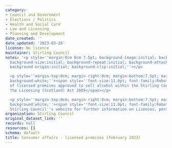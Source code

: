 ```yaml
---
category:
- Council and Government
- Elections / Politics
- Health and Social Care
- Law and Licensing
- Planning and Development
date_created: ''
date_updated: '2023-03-28'
license: No licence
maintainer: Stirling Council
notes: '<p style=''margin:0cm 0cm 7.5pt; background-image:initial; background-position:initial;
  background-size:initial; background-repeat:initial; background-attachment:initial;
  background-origin:initial; background-clip:initial;''></p>

  <p style=''margin-top:0cm; margin-right:0cm; margin-bottom:7.5pt; margin-left:0cm;
  background:white;''><span style=''font-size:11.0pt; font-family:Roboto; color:#444444;''>Details
  of licensed premises approved to sell alcohol within the Stirling Council area under
  the Licensing (Scotland) Act 2005</span></p>

  <p style=''margin-top:0cm; margin-right:0cm; margin-bottom:7.5pt; margin-left:0cm;
  background:white;''><span style=''font-size:11.0pt; font-family:Roboto; color:#444444;''>Visit
  Stirling Council''s website for further information on Licences, permits and permissions.</span></p>'
organization: Stirling Council
original_dataset_link: ''
records: null
resources: []
schema: default
title: Consumer affairs - licensed premises (february 2023)
---
```

